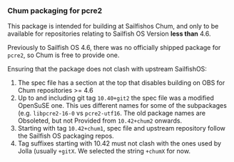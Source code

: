 ### Chum packaging for pcre2

This package is intended for building at Sailfishos Chum, and only to be
available for repositories relating to Sailfish OS Version **less than** 4.6.

Previously to Sailfish OS 4.6, there was no officially shipped package for
`pcre2`, so Chum is free to provide one.

Ensuring that the package does not clash with upstream SailfishOS:

 1. The spec file has a section at the top that disables building on OBS for
   Chum repositories >= 4.6
 1. Up to and including git tag `10.40+git2` the spec file was a modified
   OpenSuSE one. This ues different names for some of the subpackages (e.g.
   `libpcre2-16-0` vs `pcre2-utf16`. The old package names are Obsoleted, but
   not Provided from `10.42+chum2` onwards.
 1. Starting with tag `10.42+chum1`, spec file and upstream repository follow
    the Sailfish OS packaging repos.
 1. Tag suffixes starting with 10.42 must not clash with the ones used by Jolla
   (usually `+gitX`. We selected the string `+chumX` for now.
